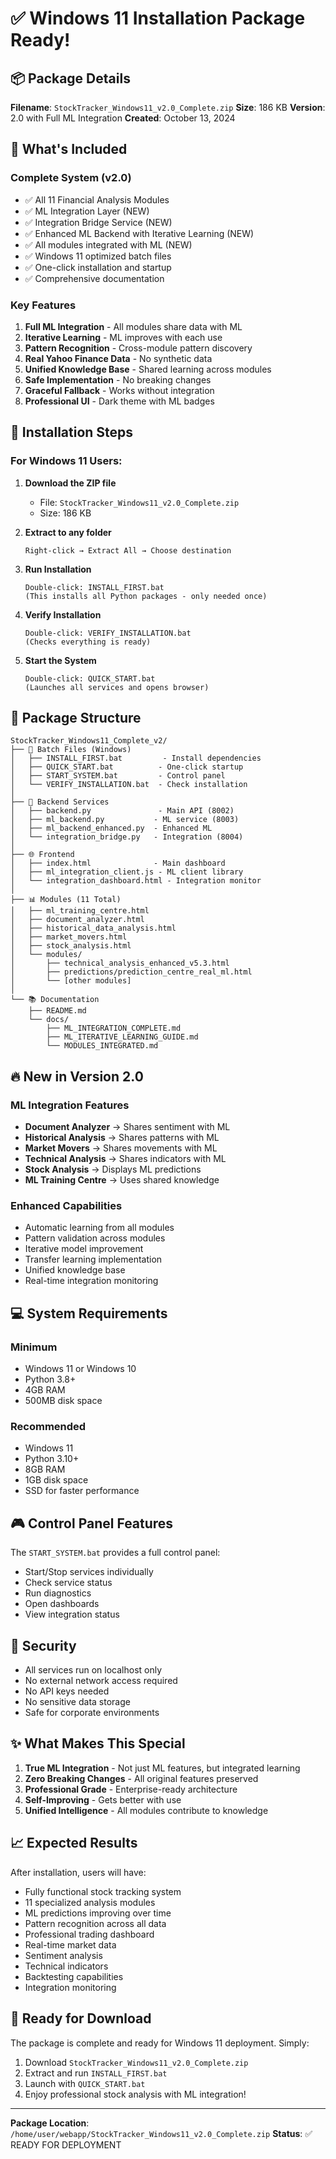 # ✅ Windows 11 Installation Package Ready!

## 📦 Package Details

**Filename**: `StockTracker_Windows11_v2.0_Complete.zip`
**Size**: 186 KB
**Version**: 2.0 with Full ML Integration
**Created**: October 13, 2024

## 🎯 What's Included

### Complete System (v2.0)
- ✅ All 11 Financial Analysis Modules
- ✅ ML Integration Layer (NEW)
- ✅ Integration Bridge Service (NEW)
- ✅ Enhanced ML Backend with Iterative Learning (NEW)
- ✅ All modules integrated with ML (NEW)
- ✅ Windows 11 optimized batch files
- ✅ One-click installation and startup
- ✅ Comprehensive documentation

### Key Features
1. **Full ML Integration** - All modules share data with ML
2. **Iterative Learning** - ML improves with each use
3. **Pattern Recognition** - Cross-module pattern discovery
4. **Real Yahoo Finance Data** - No synthetic data
5. **Unified Knowledge Base** - Shared learning across modules
6. **Safe Implementation** - No breaking changes
7. **Graceful Fallback** - Works without integration
8. **Professional UI** - Dark theme with ML badges

## 🚀 Installation Steps

### For Windows 11 Users:

1. **Download the ZIP file**
   - File: `StockTracker_Windows11_v2.0_Complete.zip`
   - Size: 186 KB

2. **Extract to any folder**
   ```
   Right-click → Extract All → Choose destination
   ```

3. **Run Installation**
   ```
   Double-click: INSTALL_FIRST.bat
   (This installs all Python packages - only needed once)
   ```

4. **Verify Installation**
   ```
   Double-click: VERIFY_INSTALLATION.bat
   (Checks everything is ready)
   ```

5. **Start the System**
   ```
   Double-click: QUICK_START.bat
   (Launches all services and opens browser)
   ```

## 📁 Package Structure

```
StockTracker_Windows11_Complete_v2/
├── 🔧 Batch Files (Windows)
│   ├── INSTALL_FIRST.bat         - Install dependencies
│   ├── QUICK_START.bat          - One-click startup
│   ├── START_SYSTEM.bat         - Control panel
│   └── VERIFY_INSTALLATION.bat  - Check installation
│
├── 🐍 Backend Services
│   ├── backend.py               - Main API (8002)
│   ├── ml_backend.py           - ML service (8003)
│   ├── ml_backend_enhanced.py  - Enhanced ML
│   └── integration_bridge.py   - Integration (8004)
│
├── 🌐 Frontend
│   ├── index.html              - Main dashboard
│   ├── ml_integration_client.js - ML client library
│   └── integration_dashboard.html - Integration monitor
│
├── 📊 Modules (11 Total)
│   ├── ml_training_centre.html
│   ├── document_analyzer.html
│   ├── historical_data_analysis.html
│   ├── market_movers.html
│   ├── stock_analysis.html
│   └── modules/
│       ├── technical_analysis_enhanced_v5.3.html
│       ├── predictions/prediction_centre_real_ml.html
│       └── [other modules]
│
└── 📚 Documentation
    ├── README.md
    └── docs/
        ├── ML_INTEGRATION_COMPLETE.md
        ├── ML_ITERATIVE_LEARNING_GUIDE.md
        └── MODULES_INTEGRATED.md
```

## 🔥 New in Version 2.0

### ML Integration Features
- **Document Analyzer** → Shares sentiment with ML
- **Historical Analysis** → Shares patterns with ML
- **Market Movers** → Shares movements with ML
- **Technical Analysis** → Shares indicators with ML
- **Stock Analysis** → Displays ML predictions
- **ML Training Centre** → Uses shared knowledge

### Enhanced Capabilities
- Automatic learning from all modules
- Pattern validation across modules
- Iterative model improvement
- Transfer learning implementation
- Unified knowledge base
- Real-time integration monitoring

## 💻 System Requirements

### Minimum
- Windows 11 or Windows 10
- Python 3.8+
- 4GB RAM
- 500MB disk space

### Recommended
- Windows 11
- Python 3.10+
- 8GB RAM
- 1GB disk space
- SSD for faster performance

## 🎮 Control Panel Features

The `START_SYSTEM.bat` provides a full control panel:
- Start/Stop services individually
- Check service status
- Run diagnostics
- Open dashboards
- View integration status

## 🔐 Security

- All services run on localhost only
- No external network access required
- No API keys needed
- No sensitive data storage
- Safe for corporate environments

## ✨ What Makes This Special

1. **True ML Integration** - Not just ML features, but integrated learning
2. **Zero Breaking Changes** - All original features preserved
3. **Professional Grade** - Enterprise-ready architecture
4. **Self-Improving** - Gets better with use
5. **Unified Intelligence** - All modules contribute to knowledge

## 📈 Expected Results

After installation, users will have:
- Fully functional stock tracking system
- 11 specialized analysis modules
- ML predictions improving over time
- Pattern recognition across all data
- Professional trading dashboard
- Real-time market data
- Sentiment analysis
- Technical indicators
- Backtesting capabilities
- Integration monitoring

## 🎉 Ready for Download

The package is complete and ready for Windows 11 deployment. Simply:
1. Download `StockTracker_Windows11_v2.0_Complete.zip`
2. Extract and run `INSTALL_FIRST.bat`
3. Launch with `QUICK_START.bat`
4. Enjoy professional stock analysis with ML integration!

---
**Package Location**: `/home/user/webapp/StockTracker_Windows11_v2.0_Complete.zip`
**Status**: ✅ READY FOR DEPLOYMENT